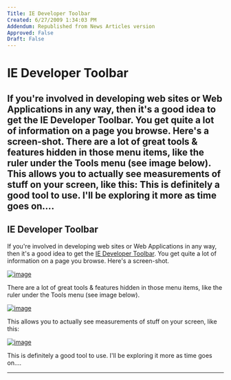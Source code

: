 ```yaml
---
Title: IE Developer Toolbar
Created: 6/27/2009 1:34:03 PM
Addendum: Republished from News Articles version
Approved: False
Draft: False
---
```

# IE Developer Toolbar
If you're involved in developing web sites or Web Applications in any way, then it's a good idea to get the IE Developer Toolbar. You get quite a lot of information on a page you browse. Here's a screen-shot.    There are a lot of great tools & features hidden in those menu items, like the ruler under the Tools menu (see image below).    This allows you to actually see measurements of stuff on your screen, like this:    This is definitely a good tool to use. I'll be exploring it more as time goes on....
---

## IE Developer Toolbar


If you're involved in developing web sites or Web Applications in any way, then it's a good idea to get the [IE Developer Toolbar](http://www.microsoft.com/downloads/details.aspx?FamilyID=E59C3964-672D-4511-BB3E-2D5E1DB91038&amp;displaylang=en). You get quite a lot of information on a page you browse. Here's a screen-shot.



[![image](http://upbfsq.bay.livefilestore.com/y1p8avUNX-TbKzCUjtq1e8YRdT1lfJf95hOwxRLN00VkmM5nYq-cc_Gp5L3jGKs71vEj3AAdoqcDlL-Gi6IZaJivMtV3-VFzxTH?PARTNER=WRITER)](http://upbfsq.bay.livefilestore.com/y1pkaOiYRnRDFN-1vW8jsMRdbqN4f3xicw01YM8jXorBUjwNSA2eXE-48gDosPVfh-dgD2Q-yATIrN82eLXJ92mVQ?PARTNER=WRITER)



There are a lot of great tools & features hidden in those menu items, like the ruler under the Tools menu (see image below).



[![image](http://by1.storage.msn.com/y1p2B_z1PZsOWIG6OoEX-6tEJmCf56fGq47UXIpeYA_kLxp4s3hSel0rK1LZO1K8Gz4zCp8Af_CxmNN2JXlxrLTMV12G7O-nX9C?PARTNER=WRITER)](http://by1.storage.msn.com/y1p2B_z1PZsOWKcPUi6OzftGVsPDT7InenDYG-5jDihlbswKrOJuvu95SR56Bxb8VPmUaPJaxl98-XgDpjpyOiD5HS212Gj-UPs?PARTNER=WRITER)



This allows you to actually see measurements of stuff on your screen, like this:



[![image](http://upbfsq.bay.livefilestore.com/y1p8avUNX-TbKzPSlC8EcuvbiT3Bou70bxVxsmT5SvAvBoNQza1eonfuAgvM3fSTqiGyRcE34fsnoKpDUtOSixGKeikOhpzBqm2?PARTNER=WRITER)](http://upbfsq.bay.livefilestore.com/y1p8avUNX-TbKxfn3_pt3m-rWM9T2VQLtG_3CuXyefQIMyn2W9Nh5DdOjPlZy44Q4E6aJBtbjCLKHRfBVBju4phHP_yqruXBq4C?PARTNER=WRITER)



This is definitely a good tool to use. I'll be exploring it more as time goes on....


<script src="/DesktopModules/itcMetaPost/js/m.js" type="text/javascript"></script>


---

